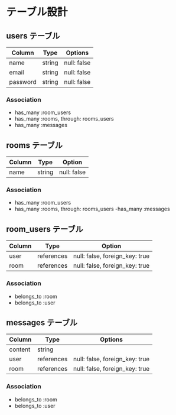 # テーブル設計

## users テーブル

| Column    | Type   | Options     |
| --------- | ------ | ----------- |
| name      | string | null: false |
| email     | string | null: false |
| password  | string | null: false |

### Association

- has_many :room_users
- has_many :rooms, through: rooms_users
- has_many :messages

## rooms テーブル

| Column  | Type   | Option      |
| ------  | ------ | ----------- |
| name    | string | null: false |

### Association

- has_many :room_users
- has_many :rooms, through: rooms_users
-has_many :messages

## room_users テーブル

| Column | Type       | Option                          |
| ------ | ---------- | ------------------------------- |
| user   | references | null: false, foreign_key: true  |
| room   | references | null: false, foreign_key: true  |

### Association

- belongs_to :room
- belongs_to :user

## messages テーブル

 | Column  | Type       | Options                          |
 | ------- | ---------  | -------------------------------- |
 | content | string     |                                  |
 | user    | references | null: false, foreign_key: true   |
 | room    | references | null: false, foreign_key: true   | 

 ### Association

- belongs_to :room
- belongs_to :user